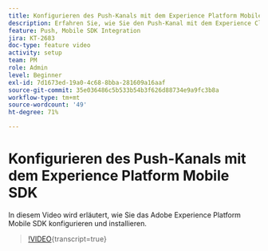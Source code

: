 ```yaml
---
title: Konfigurieren des Push-Kanals mit dem Experience Platform Mobile SDK
description: Erfahren Sie, wie Sie den Push-Kanal mit dem Experience Cloud Mobile SDK konfigurieren.
feature: Push, Mobile SDK Integration
jira: KT-2683
doc-type: feature video
activity: setup
team: PM
role: Admin
level: Beginner
exl-id: 7d1673ed-19a0-4c68-8bba-281609a16aaf
source-git-commit: 35e036486c5b533b54b3f626d88734e9a9fc3b8a
workflow-type: tm+mt
source-wordcount: '49'
ht-degree: 71%

---
```


# Konfigurieren des Push-Kanals mit dem Experience Platform Mobile SDK

In diesem Video wird erläutert, wie Sie das Adobe Experience Platform Mobile SDK konfigurieren und installieren.

>[!VIDEO](https://video.tv.adobe.com/v/27699?quality=12&learn=on){transcript=true}
